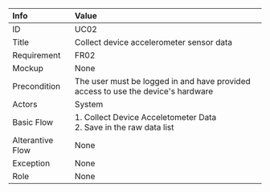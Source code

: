 | Info| Value|
| :--- | :--- |
| ID | UC02 |
| Title | Collect device accelerometer sensor data |
| Requirement | FR02 |
| Mockup | None |
| Precondition | The user must be logged in and have provided access to use the device's hardware |
| Actors | System |
| Basic Flow | 1. Collect Device Acceletometer Data <br> 2. Save in the raw data list |
| Alterantive Flow | None |
| Exception | None |
| Role | None |
